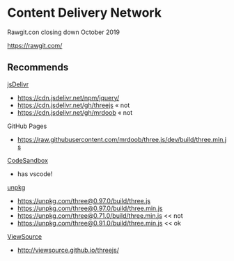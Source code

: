 # Content Delivery Network

Rawgit.con closing down October 2019

https://rawgit.com/

## Recommends

[jsDelivr]( https://www.jsdelivr.com/ )
* https://cdn.jsdelivr.net/npm/jquery/
* https://cdn.jsdelivr.net/gh/threejs &laquo; not
* https://cdn.jsdelivr.net/gh/mrdoob &laquo; not


GitHub Pages
* https://raw.githubusercontent.com/mrdoob/three.js/dev/build/three.min.js



[CodeSandbox]( https://codesandbox.io )
* has vscode!


[unpkg]( https://unpkg.com/#/ )
* https://unpkg.com/three@0.97.0/build/three.js
* https://unpkg.com/three@0.97.0/build/three.min.js
* https://unpkg.com/three@0.71.0/build/three.min.js << not
* https://unpkg.com/three@0.91.0/build/three.min.js << ok


[ViewSource]( https://github.com/viewsource/viewsource.github.com )
* http://viewsource.github.io/threejs/